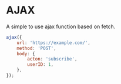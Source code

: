 # AJAX
A simple to use ajax function based on fetch.

```JavaScript
ajax({
    url: 'https://example.com/',
    method: 'POST',
    body: {
        acton: 'subscribe',
        userID: 1,
    },
});
``` 